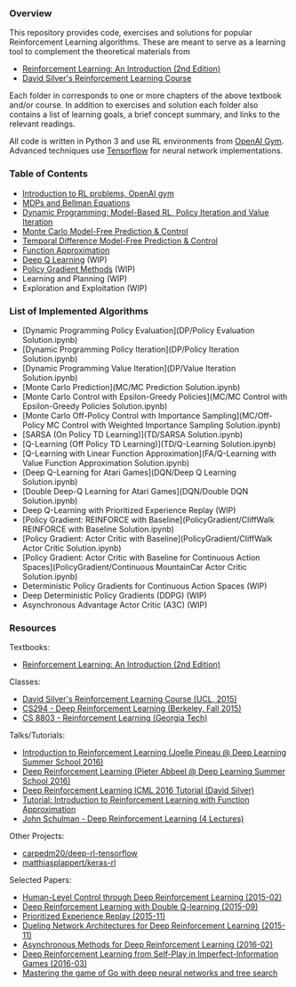 ### Overview

This repository provides code, exercises and solutions for popular Reinforcement Learning algorithms. These are meant to serve as a learning tool to complement the theoretical materials from

- [Reinforcement Learning: An Introduction (2nd Edition)](https://www.dropbox.com/s/d6fyn4a5ag3atzk/bookdraft2016aug.pdf?dl=0)
- [David Silver's Reinforcement Learning Course](http://www0.cs.ucl.ac.uk/staff/d.silver/web/Teaching.html)

Each folder in corresponds to one or more chapters of the above textbook and/or course. In addition to exercises and solution each folder also contains a list of learning goals, a brief concept summary, and links to the relevant readings.

All code is written in Python 3 and use RL environments from [OpenAI Gym](https://gym.openai.com/). Advanced techniques use [Tensorflow](tensorflow.org/) for neural network implementations.


### Table of Contents

- [Introduction to RL problems, OpenAI gym](Introduction/)
- [MDPs and Bellman Equations](MDP/)
- [Dynamic Programming: Model-Based RL, Policy Iteration and Value Iteration](DP/)
- [Monte Carlo Model-Free Prediction & Control](MC/)
- [Temporal Difference Model-Free Prediction & Control](TD/)
- [Function Approximation](FA/)
- [Deep Q Learning](DQN/) (WIP)
- [Policy Gradient Methods](PolicyGradient/) (WIP)
- Learning and Planning (WIP)
- Exploration and Exploitation (WIP)


### List of Implemented Algorithms

- [Dynamic Programming Policy Evaluation](DP/Policy Evaluation Solution.ipynb)
- [Dynamic Programming Policy Iteration](DP/Policy Iteration Solution.ipynb)
- [Dynamic Programming Value Iteration](DP/Value Iteration Solution.ipynb)
- [Monte Carlo Prediction](MC/MC Prediction Solution.ipynb)
- [Monte Carlo Control with Epsilon-Greedy Policies](MC/MC Control with Epsilon-Greedy Policies Solution.ipynb)
- [Monte Carlo Off-Policy Control with Importance Sampling](MC/Off-Policy MC Control with Weighted Importance Sampling Solution.ipynb)
- [SARSA (On Policy TD Learning)](TD/SARSA Solution.ipynb)
- [Q-Learning (Off Policy TD Learning)](TD/Q-Learning Solution.ipynb)
- [Q-Learning with Linear Function Approximation](FA/Q-Learning with Value Function Approximation Solution.ipynb)
- [Deep Q-Learning for Atari Games](DQN/Deep Q Learning Solution.ipynb)
- [Double Deep-Q Learning for Atari Games](DQN/Double DQN Solution.ipynb)
- Deep Q-Learning with Prioritized Experience Replay (WIP)
- [Policy Gradient: REINFORCE with Baseline](PolicyGradient/CliffWalk REINFORCE with Baseline Solution.ipynb)
- [Policy Gradient: Actor Critic with Baseline](PolicyGradient/CliffWalk Actor Critic Solution.ipynb)
- [Policy Gradient: Actor Critic with Baseline for Continuous Action Spaces](PolicyGradient/Continuous MountainCar Actor Critic Solution.ipynb)
- Deterministic Policy Gradients for Continuous Action Spaces (WIP)
- Deep Deterministic Policy Gradients (DDPG) (WIP)
- Asynchronous Advantage Actor Critic (A3C) (WIP)


### Resources

Textbooks:

- [Reinforcement Learning: An Introduction (2nd Edition)](https://www.dropbox.com/s/d6fyn4a5ag3atzk/bookdraft2016aug.pdf)

Classes:

- [David Silver's Reinforcement Learning Course (UCL, 2015)](http://www0.cs.ucl.ac.uk/staff/d.silver/web/Teaching.html)
- [CS294 - Deep Reinforcement Learning (Berkeley, Fall 2015)](http://rll.berkeley.edu/deeprlcourse/)
- [CS 8803 - Reinforcement Learning (Georgia Tech)](https://www.udacity.com/course/reinforcement-learning--ud600)

Talks/Tutorials:

- [Introduction to Reinforcement Learning (Joelle Pineau @ Deep Learning Summer School 2016)](http://videolectures.net/deeplearning2016_pineau_reinforcement_learning/)
- [Deep Reinforcement Learning (Pieter Abbeel @ Deep Learning Summer School 2016)](http://videolectures.net/deeplearning2016_abbeel_deep_reinforcement/)
- [Deep Reinforcement Learning ICML 2016 Tutorial (David Silver)](http://techtalks.tv/talks/deep-reinforcement-learning/62360/)
- [Tutorial: Introduction to Reinforcement Learning with Function Approximation](https://www.youtube.com/watch?v=ggqnxyjaKe4)
- [John Schulman - Deep Reinforcement Learning (4 Lectures)](https://www.youtube.com/playlist?list=PLjKEIQlKCTZYN3CYBlj8r58SbNorobqcp)

Other Projects:

- [carpedm20/deep-rl-tensorflow](https://github.com/carpedm20/deep-rl-tensorflow)
- [matthiasplappert/keras-rl](https://github.com/matthiasplappert/keras-rl)

Selected Papers:

- [Human-Level Control through Deep Reinforcement Learning (2015-02)](http://www.readcube.com/articles/10.1038/nature14236)
- [Deep Reinforcement Learning with Double Q-learning (2015-09)](http://arxiv.org/abs/1509.06461)
- [Prioritized Experience Replay (2015-11)](http://arxiv.org/abs/1511.05952)
- [Dueling Network Architectures for Deep Reinforcement Learning (2015-11)](http://arxiv.org/abs/1511.06581)
- [Asynchronous Methods for Deep Reinforcement Learning (2016-02)](http://arxiv.org/abs/1602.01783)
- [Deep Reinforcement Learning from Self-Play in Imperfect-Information Games (2016-03)](http://arxiv.org/abs/1603.01121)
- [Mastering the game of Go with deep neural networks and tree search](https://gogameguru.com/i/2016/03/deepmind-mastering-go.pdf)